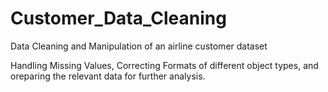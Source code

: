 # Customer_Data_Cleaning
Data Cleaning and Manipulation of an airline customer dataset

Handling Missing Values, Correcting Formats of different object types, and oreparing the relevant data for further analysis.
